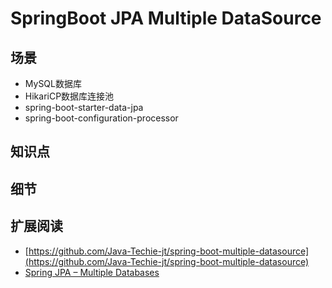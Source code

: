 # SpringBoot JPA Multiple DataSource

## 场景

- MySQL数据库
- HikariCP数据库连接池
- spring-boot-starter-data-jpa
- spring-boot-configuration-processor

## 知识点

## 细节

## 扩展阅读

* [https://github.com/Java-Techie-jt/spring-boot-multiple-datasource](https://github.com/Java-Techie-jt/spring-boot-multiple-datasource)
* [Spring JPA – Multiple Databases](https://www.baeldung.com/spring-data-jpa-multiple-databases)